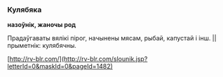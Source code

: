 ### Кулябяка
**назоўнік, жаночы род**

Прадаўгаваты вялікі пірог, начынены мясам, рыбай, капустай і інш. || прыметнік: кулябячны.

<a rel="author">[http://rv-blr.com/](http://rv-blr.com/slounik.jsp?letterId=0&maskId=0&pageId=1482)</a>
